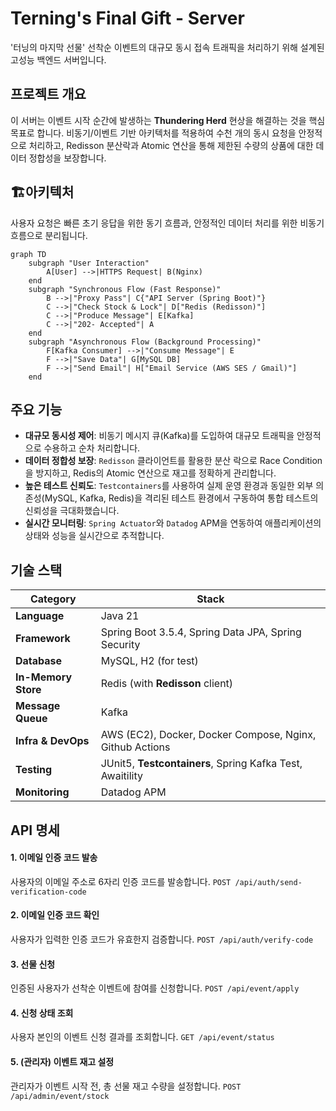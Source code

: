 # Terning's Final Gift - Server

[](https://www.google.com/search?q=https://github.com/terning-farewell-thanks/terning-farewell-server/actions)
[](https://www.oracle.com/java/technologies/javase/jdk21-archive-downloads.html)
[](https://spring.io/projects/spring-boot)
[](https://testcontainers.com/)

'터닝의 마지막 선물' 선착순 이벤트의 대규모 동시 접속 트래픽을 처리하기 위해 설계된 고성능 백엔드 서버입니다.

## 프로젝트 개요

이 서버는 이벤트 시작 순간에 발생하는 **Thundering Herd** 현상을 해결하는 것을 핵심 목표로 합니다. 비동기/이벤트 기반 아키텍처를 적용하여 수천 개의 동시 요청을 안정적으로 처리하고, Redisson 분산락과 Atomic 연산을 통해 제한된 수량의 상품에 대한 데이터 정합성을 보장합니다.

## 🏗아키텍처

사용자 요청은 빠른 초기 응답을 위한 동기 흐름과, 안정적인 데이터 처리를 위한 비동기 흐름으로 분리됩니다.

```mermaid
graph TD
    subgraph "User Interaction"
        A[User] -->|HTTPS Request| B(Nginx)
    end
    subgraph "Synchronous Flow (Fast Response)"
        B -->|"Proxy Pass"| C{"API Server (Spring Boot)"}
        C -->|"Check Stock & Lock"| D["Redis (Redisson)"]
        C -->|"Produce Message"| E[Kafka]
        C -->|"202- Accepted"| A
    end
    subgraph "Asynchronous Flow (Background Processing)"
        F[Kafka Consumer] -->|"Consume Message"| E
        F -->|"Save Data"| G[MySQL DB]
        F -->|"Send Email"| H["Email Service (AWS SES / Gmail)"]
    end
```

## 주요 기능

  * **대규모 동시성 제어**: 비동기 메시지 큐(Kafka)를 도입하여 대규모 트래픽을 안정적으로 수용하고 순차 처리합니다.
  * **데이터 정합성 보장**: `Redisson` 클라이언트를 활용한 분산 락으로 Race Condition을 방지하고, Redis의 Atomic 연산으로 재고를 정확하게 관리합니다.
  * **높은 테스트 신뢰도**: `Testcontainers`를 사용하여 실제 운영 환경과 동일한 외부 의존성(MySQL, Kafka, Redis)을 격리된 테스트 환경에서 구동하여 통합 테스트의 신뢰성을 극대화했습니다.
  * **실시간 모니터링**: `Spring Actuator`와 `Datadog` APM을 연동하여 애플리케이션의 상태와 성능을 실시간으로 추적합니다.

## 기술 스택

| Category | Stack |
| --- | --- |
| **Language** | Java 21 |
| **Framework** | Spring Boot 3.5.4, Spring Data JPA, Spring Security |
| **Database** | MySQL, H2 (for test) |
| **In-Memory Store** | Redis (with **Redisson** client) |
| **Message Queue** | Kafka |
| **Infra & DevOps** | AWS (EC2), Docker, Docker Compose, Nginx, Github Actions |
| **Testing** | JUnit5, **Testcontainers**, Spring Kafka Test, Awaitility |
| **Monitoring** | Datadog APM |


## API 명세

#### **1. 이메일 인증 코드 발송**

사용자의 이메일 주소로 6자리 인증 코드를 발송합니다.
`POST /api/auth/send-verification-code`

#### **2. 이메일 인증 코드 확인**

사용자가 입력한 인증 코드가 유효한지 검증합니다.
`POST /api/auth/verify-code`

#### **3. 선물 신청**

인증된 사용자가 선착순 이벤트에 참여를 신청합니다.
`POST /api/event/apply`

#### **4. 신청 상태 조회**

사용자 본인의 이벤트 신청 결과를 조회합니다.
`GET /api/event/status`

#### **5. (관리자) 이벤트 재고 설정**

관리자가 이벤트 시작 전, 총 선물 재고 수량을 설정합니다.
`POST /api/admin/event/stock`
